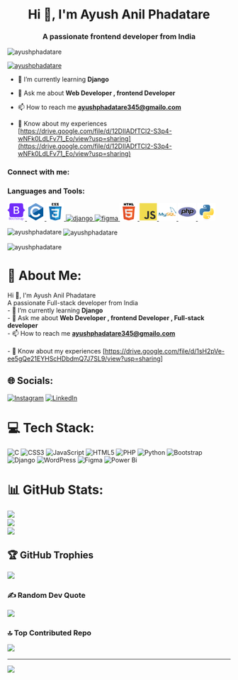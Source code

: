 <h1 align="center">Hi 👋, I'm Ayush Anil Phadatare</h1>
<h3 align="center">A passionate frontend developer from India</h3>


<p align="left"> <img src="https://komarev.com/ghpvc/?username=ayushphadatare&label=Profile%20views&color=0e75b6&style=flat" alt="ayushphadatare" /> </p>

<p align="left"> <a href="https://github.com/ryo-ma/github-profile-trophy"><img src="https://github-profile-trophy.vercel.app/?username=ayushphadatare" alt="ayushphadatare" /></a> </p>

- 🌱 I’m currently learning **Django**

- 💬 Ask me about **Web Developer , frontend Developer**

- 📫 How to reach me **ayushphadatare345@gmailo.com**

- 📄 Know about my experiences [https://drive.google.com/file/d/12DIIADfTCl2-S3p4-wNFk0LdLFv71_Eo/view?usp=sharing](https://drive.google.com/file/d/12DIIADfTCl2-S3p4-wNFk0LdLFv71_Eo/view?usp=sharing)

<h3 align="left">Connect with me:</h3>
<p align="left">
</p>

<h3 align="left">Languages and Tools:</h3>
<p align="left"> <a href="https://getbootstrap.com" target="_blank" rel="noreferrer"> <img src="https://raw.githubusercontent.com/devicons/devicon/master/icons/bootstrap/bootstrap-plain-wordmark.svg" alt="bootstrap" width="40" height="40"/> </a> <a href="https://www.cprogramming.com/" target="_blank" rel="noreferrer"> <img src="https://raw.githubusercontent.com/devicons/devicon/master/icons/c/c-original.svg" alt="c" width="40" height="40"/> </a> <a href="https://www.w3schools.com/css/" target="_blank" rel="noreferrer"> <img src="https://raw.githubusercontent.com/devicons/devicon/master/icons/css3/css3-original-wordmark.svg" alt="css3" width="40" height="40"/> </a> <a href="https://www.djangoproject.com/" target="_blank" rel="noreferrer"> <img src="https://cdn.worldvectorlogo.com/logos/django.svg" alt="django" width="40" height="40"/> </a> <a href="https://www.figma.com/" target="_blank" rel="noreferrer"> <img src="https://www.vectorlogo.zone/logos/figma/figma-icon.svg" alt="figma" width="40" height="40"/> </a> <a href="https://www.w3.org/html/" target="_blank" rel="noreferrer"> <img src="https://raw.githubusercontent.com/devicons/devicon/master/icons/html5/html5-original-wordmark.svg" alt="html5" width="40" height="40"/> </a> <a href="https://developer.mozilla.org/en-US/docs/Web/JavaScript" target="_blank" rel="noreferrer"> <img src="https://raw.githubusercontent.com/devicons/devicon/master/icons/javascript/javascript-original.svg" alt="javascript" width="40" height="40"/> </a> <a href="https://www.mysql.com/" target="_blank" rel="noreferrer"> <img src="https://raw.githubusercontent.com/devicons/devicon/master/icons/mysql/mysql-original-wordmark.svg" alt="mysql" width="40" height="40"/> </a> <a href="https://www.php.net" target="_blank" rel="noreferrer"> <img src="https://raw.githubusercontent.com/devicons/devicon/master/icons/php/php-original.svg" alt="php" width="40" height="40"/> </a> <a href="https://www.python.org" target="_blank" rel="noreferrer"> <img src="https://raw.githubusercontent.com/devicons/devicon/master/icons/python/python-original.svg" alt="python" width="40" height="40"/> </a> </p>

<p><img align="left" src="https://github-readme-stats.vercel.app/api/top-langs?username=ayushphadatare&show_icons=true&locale=en&layout=compact" alt="ayushphadatare" /></p>

<p>&nbsp;<img align="center" src="https://github-readme-stats.vercel.app/api?username=ayushphadatare&show_icons=true&locale=en" alt="ayushphadatare" /></p>

<p><img align="center" src="https://github-readme-streak-stats.herokuapp.com/?user=ayushphadatare&" alt="ayushphadatare" /></p>


# 💫 About Me:
Hi 👋, I'm Ayush Anil Phadatare<br>A passionate Full-stack developer from India<br>- 🌱 I’m currently learning **Django**<br>- 💬 Ask me about **Web Developer , frontend Developer , Full-stack developer**<br>- 📫 How to reach me **ayushphadatare345@gmailo.com**<br><br>- 📄 Know about my experiences [https://drive.google.com/file/d/1sH2pVe-ee5gQe21EYHScHDbdmQ7J7SL9/view?usp=sharing]<br>


## 🌐 Socials:
[![Instagram](https://img.shields.io/badge/Instagram-%23E4405F.svg?logo=Instagram&logoColor=white)](https://instagram.com/itz_ayuxh_0) [![LinkedIn](https://img.shields.io/badge/LinkedIn-%230077B5.svg?logo=linkedin&logoColor=white)](https://linkedin.com/in/ayush-phadatare) 

# 💻 Tech Stack:
![C](https://img.shields.io/badge/c-%2300599C.svg?style=for-the-badge&logo=c&logoColor=white) ![CSS3](https://img.shields.io/badge/css3-%231572B6.svg?style=for-the-badge&logo=css3&logoColor=white) ![JavaScript](https://img.shields.io/badge/javascript-%23323330.svg?style=for-the-badge&logo=javascript&logoColor=%23F7DF1E) ![HTML5](https://img.shields.io/badge/html5-%23E34F26.svg?style=for-the-badge&logo=html5&logoColor=white) ![PHP](https://img.shields.io/badge/php-%23777BB4.svg?style=for-the-badge&logo=php&logoColor=white) ![Python](https://img.shields.io/badge/python-3670A0?style=for-the-badge&logo=python&logoColor=ffdd54) ![Bootstrap](https://img.shields.io/badge/bootstrap-%238511FA.svg?style=for-the-badge&logo=bootstrap&logoColor=white) ![Django](https://img.shields.io/badge/django-%23092E20.svg?style=for-the-badge&logo=django&logoColor=white) ![WordPress](https://img.shields.io/badge/WordPress-%23117AC9.svg?style=for-the-badge&logo=WordPress&logoColor=white) ![Figma](https://img.shields.io/badge/figma-%23F24E1E.svg?style=for-the-badge&logo=figma&logoColor=white) ![Power Bi](https://img.shields.io/badge/power_bi-F2C811?style=for-the-badge&logo=powerbi&logoColor=black)
# 📊 GitHub Stats:
![](https://github-readme-stats.vercel.app/api?username=Ayush-Phadatare&theme=dark&hide_border=false&include_all_commits=true&count_private=false)<br/>
![](https://nirzak-streak-stats.vercel.app/?user=Ayush-Phadatare&theme=dark&hide_border=false)<br/>
![](https://github-readme-stats.vercel.app/api/top-langs/?username=Ayush-Phadatare&theme=dark&hide_border=false&include_all_commits=true&count_private=false&layout=compact)

## 🏆 GitHub Trophies
![](https://github-profile-trophy.vercel.app/?username=Ayush-Phadatare&theme=radical&no-frame=false&no-bg=false&margin-w=4)

### ✍️ Random Dev Quote
![](https://quotes-github-readme.vercel.app/api?type=horizontal&theme=radical)

### 🔝 Top Contributed Repo
![](https://github-contributor-stats.vercel.app/api?username=Ayush-Phadatare&limit=5&theme=dark&combine_all_yearly_contributions=true)

---
[![](https://visitcount.itsvg.in/api?id=Ayush-Phadatare&icon=0&color=0)](https://visitcount.itsvg.in)

<!-- Proudly created with GPRM ( https://gprm.itsvg.in ) -->

